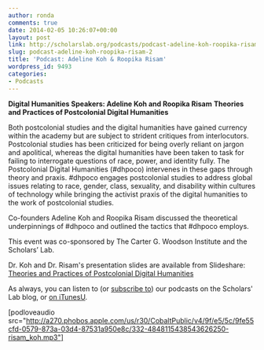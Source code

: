 ```yaml
---
author: ronda
comments: true
date: 2014-02-05 10:26:07+00:00
layout: post
link: http://scholarslab.org/podcasts/podcast-adeline-koh-roopika-risam-2/
slug: podcast-adeline-koh-roopika-risam-2
title: 'Podcast: Adeline Koh & Roopika Risam'
wordpress_id: 9493
categories:
- Podcasts
---
```


**Digital Humanities Speakers: Adeline Koh and Roopika Risam**
**Theories and Practices of Postcolonial Digital Humanities**

Both postcolonial studies and the digital humanities have gained currency within the academy but are subject to strident critiques from interlocutors. Postcolonial studies has been criticized for being overly reliant on jargon and apolitical, whereas the digital humanities have been taken to task for failing to interrogate questions of race, power, and identity fully. The Postcolonial Digital Humanities (#dhpoco) intervenes in these gaps through theory and praxis. #dhpoco engages postcolonial studies to address global issues relating to race, gender, class, sexuality, and disability within cultures of technology while bringing the activist praxis of the digital humanities to the work of postcolonial studies.

Co-founders Adeline Koh and Roopika Risam discussed the theoretical underpinnings of #dhpoco and outlined the tactics that #dhpoco employs.

This event was co-sponsored by The Carter G. Woodson Institute and the Scholars’ Lab.

Dr. Koh and Dr. Risam's presentation slides are available from Slideshare: [Theories and Practices of Postcolonial Digital Humanities](http://www.slideshare.net/roopsi1/theories-and-practices-of-postcolonial-digital-humanities-roopika-risam-and-adeline-koh)

As always, you can listen to (or [subscribe to](http://www.scholarslab.org/category/podcasts/)) our podcasts on the Scholars' Lab blog, or [on iTunesU](http://itunes.apple.com/us/itunes-u/scholars-lab-speaker-series/id401906619).

[podloveaudio src="http://a270.phobos.apple.com/us/r30/CobaltPublic/v4/9f/e5/5c/9fe55cfd-0579-873a-03d4-87531a950e8c/332-4848115438543626250-risam_koh.mp3"]
